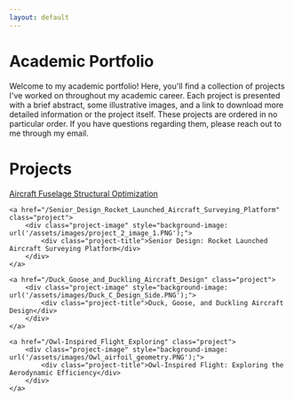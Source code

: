 ```yaml
---
layout: default
---
```


# Academic Portfolio
Welcome to my academic portfolio! Here, you'll find a collection of projects I've worked on throughout my academic career. Each project is presented with a brief abstract, some illustrative images, and a link to download more detailed information or the project itself. These projects are ordered in no particular order. If you have questions regarding them, please reach out to me through my email.

# Projects
<div class="project-container">
    <a href="/Aircraft_Fuseloge_Structural_Optimization_using_Structural_Analysis_and_Abaqus" class="project">
        <div class="project-image" style="background-image: url('/assets/images/project_1_image.PNG');">
            <div class="project-title">Aircraft Fuselage Structural Optimization</div>
        </div>
    </a>

    <a href="/Senior_Design_Rocket_Launched_Aircraft_Surveying_Platform" class="project">
        <div class="project-image" style="background-image: url('/assets/images/project_2_image_1.PNG');">
            <div class="project-title">Senior Design: Rocket Launched Aircraft Surveying Platform</div>
        </div>
    </a>

    <a href="/Duck_Goose_and_Duckling_Aircraft_Design" class="project">
        <div class="project-image" style="background-image: url('/assets/images/Duck_C_Design_Side.PNG');">
            <div class="project-title">Duck, Goose, and Duckling Aircraft Design</div>
        </div>
    </a>

    <a href="/Owl-Inspired_Flight_Exploring" class="project">
        <div class="project-image" style="background-image: url('/assets/images/Owl_airfoil_geometry.PNG');">
            <div class="project-title">Owl-Inspired Flight: Exploring the Aerodynamic Efficiency</div>
        </div>
    </a>
</div>
